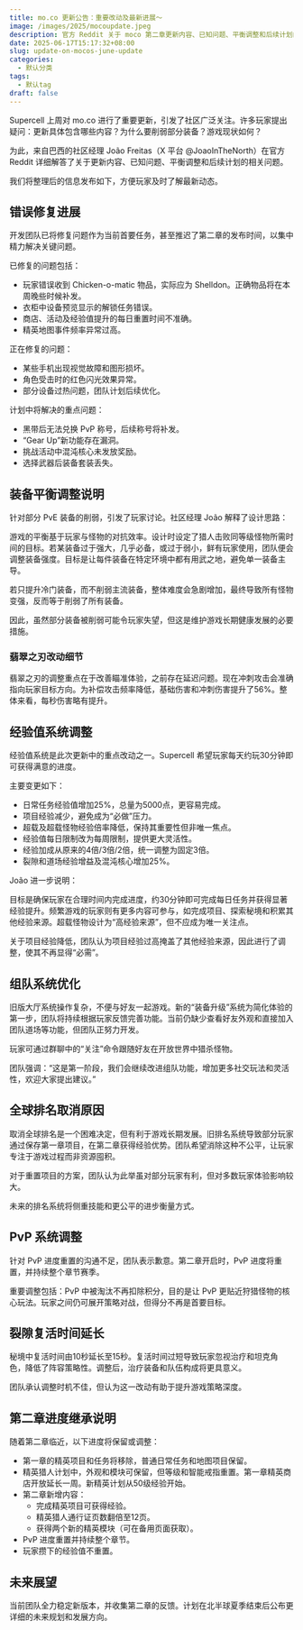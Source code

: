 ```yaml
---
title: mo.co 更新公告：重要改动及最新进展～
image: /images/2025/mocoupdate.jpeg
description: 官方 Reddit 关于 moco 第二章更新内容、已知问题、平衡调整和后续计划的相关问题。
date: 2025-06-17T15:17:32+08:00
slug: update-on-mocos-june-update
categories:
  - 默认分类
tags:
  - 默认tag
draft: false
---
```


Supercell 上周对 mo.co 进行了重要更新，引发了社区广泛关注。许多玩家提出疑问：更新具体包含哪些内容？为什么要削弱部分装备？游戏现状如何？

为此，来自巴西的社区经理 João Freitas（X 平台 @JoaoInTheNorth）在官方 Reddit 详细解答了关于更新内容、已知问题、平衡调整和后续计划的相关问题。

我们将整理后的信息发布如下，方便玩家及时了解最新动态。

## 错误修复进展

开发团队已将修复问题作为当前首要任务，甚至推迟了第二章的发布时间，以集中精力解决关键问题。

已修复的问题包括：

- 玩家错误收到 Chicken-o-matic 物品，实际应为 Shelldon。正确物品将在本周晚些时候补发。
- 衣柜中设备预览显示的解锁任务错误。
- 商店、活动及经验值提升的每日重置时间不准确。
- 精英地图事件频率异常过高。

正在修复的问题：

- 某些手机出现视觉故障和图形损坏。
- 角色受击时的红色闪光效果异常。
- 部分设备过热问题，团队计划后续优化。

计划中将解决的重点问题：

- 黑带后无法兑换 PvP 称号，后续称号将补发。
- “Gear Up”新功能存在漏洞。
- 挑战活动中混沌核心未发放奖励。
- 选择武器后装备套装丢失。

## 装备平衡调整说明

针对部分 PvE 装备的削弱，引发了玩家讨论。社区经理 João 解释了设计思路：

游戏的平衡基于玩家与怪物的对抗效率。设计时设定了猎人击败同等级怪物所需时间的目标。若某装备过于强大，几乎必备，或过于弱小，鲜有玩家使用，团队便会调整装备强度。目标是让每件装备在特定环境中都有用武之地，避免单一装备主导。

若只提升冷门装备，而不削弱主流装备，整体难度会急剧增加，最终导致所有怪物变强，反而等于削弱了所有装备。

因此，虽然部分装备被削弱可能令玩家失望，但这是维护游戏长期健康发展的必要措施。

### 翡翠之刃改动细节

翡翠之刃的调整重点在于改善瞄准体验，之前存在延迟问题。现在冲刺攻击会准确指向玩家目标方向。为补偿攻击频率降低，基础伤害和冲刺伤害提升了56%。整体来看，每秒伤害略有提升。

## 经验值系统调整

经验值系统是此次更新中的重点改动之一。Supercell 希望玩家每天约玩30分钟即可获得满意的进度。

主要变更如下：

- 日常任务经验值增加25%，总量为5000点，更容易完成。
- 项目经验减少，避免成为“必做”压力。
- 超载及超载怪物经验倍率降低，保持其重要性但非唯一焦点。
- 经验值每日限制改为每周限制，提供更大灵活性。
- 经验加成从原来的4倍/3倍/2倍，统一调整为固定3倍。
- 裂隙和道场经验增益及混沌核心增加25%。

João 进一步说明：

目标是确保玩家在合理时间内完成进度，约30分钟即可完成每日任务并获得显著经验提升。频繁游戏的玩家则有更多内容可参与，如完成项目、探索秘境和积累其他经验来源。超载怪物设计为“高经验来源”，但不应成为唯一关注点。

关于项目经验降低，团队认为项目经验过高掩盖了其他经验来源，因此进行了调整，使其不再显得“必需”。

## 组队系统优化

旧版大厅系统操作复杂，不便与好友一起游戏。新的“装备升级”系统为简化体验的第一步，团队将持续根据玩家反馈完善功能。当前仍缺少查看好友外观和直接加入团队道场等功能，但团队正努力开发。

玩家可通过群聊中的“关注”命令跟随好友在开放世界中猎杀怪物。

团队强调：“这是第一阶段，我们会继续改进组队功能，增加更多社交玩法和灵活性，欢迎大家提出建议。”

## 全球排名取消原因

取消全球排名是一个困难决定，但有利于游戏长期发展。旧排名系统导致部分玩家通过保存第一章项目，在第二章获得经验优势。团队希望消除这种不公平，让玩家专注于游戏过程而非资源囤积。

对于重置项目的方案，团队认为此举虽对部分玩家有利，但对多数玩家体验影响较大。

未来的排名系统将侧重技能和更公平的进步衡量方式。

## PvP 系统调整

针对 PvP 进度重置的沟通不足，团队表示歉意。第二章开启时，PvP 进度将重置，并持续整个章节赛季。

重要调整包括：PvP 中被淘汰不再扣除积分，目的是让 PvP 更贴近狩猎怪物的核心玩法。玩家之间仍可展开策略对战，但得分不再是首要目标。

## 裂隙复活时间延长

秘境中复活时间由10秒延长至15秒。复活时间过短导致玩家忽视治疗和坦克角色，降低了阵容策略性。调整后，治疗装备和队伍构成将更具意义。

团队承认调整时机不佳，但认为这一改动有助于提升游戏策略深度。

## 第二章进度继承说明

随着第二章临近，以下进度将保留或调整：

- 第一章的精英项目和任务将移除，普通日常任务和地图项目保留。
- 精英猎人计划中，外观和模块可保留，但等级和智能戒指重置。第一章精英商店开放延长一周。新精英计划从50级经验开始。
- 第二章新增内容：
  - 完成精英项目可获得经验。
  - 精英猎人通行证页数翻倍至12页。
  - 获得两个新的精英模块（可在备用页面获取）。
- PvP 进度重置并持续整个章节。
- 玩家攒下的经验值不重置。

## 未来展望

当前团队全力稳定新版本，并收集第二章的反馈。计划在北半球夏季结束后公布更详细的未来规划和发展方向。
